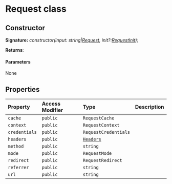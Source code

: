 # Request class










## Constructor


**Signature:** _constructor(input: string|[Request](../../web-apis/class/request.md), init?:[RequestInit](../../web-apis/interface/requestinit.md));_

**Returns**: 



#### Parameters
None


## Properties

| Property	   | Access Modifier | Type	| Description|
|:-------------|:----|:-------|:-----------|
|`cache`     | `public` | `RequestCache` |  |
|`context`     | `public` | `RequestContext` |  |
|`credentials`     | `public` | `RequestCredentials` |  |
|`headers`     | `public` | [`Headers`](../../web-apis/class/headers.md) |  |
|`method`     | `public` | `string` |  |
|`mode`     | `public` | `RequestMode` |  |
|`redirect`     | `public` | `RequestRedirect` |  |
|`referrer`     | `public` | `string` |  |
|`url`     | `public` | `string` |  |








